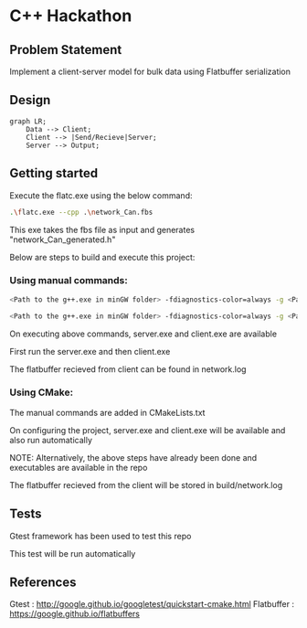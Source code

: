 # C++ Hackathon

## Problem Statement

Implement a client-server model for bulk data using Flatbuffer serialization

## Design

```mermaid
graph LR;
    Data --> Client;
    Client --> |Send/Recieve|Server;
    Server --> Output;
```

## Getting started

Execute the flatc.exe using the below command:

```bash
.\flatc.exe --cpp .\network_Can.fbs
```

This exe takes the fbs file as input and generates "network_Can_generated.h"

Below are steps to build and execute this project:

### Using manual commands:

```bash
<Path to the g++.exe in minGW folder> -fdiagnostics-color=always -g <Path to server.cpp> -o <Output path to generate server.exe> -lws2_32
```

```bash
<Path to the g++.exe in minGW folder> -fdiagnostics-color=always -g <Path to client.cpp> -o <Output path to generate client.exe> -lws2_32
```

On executing above commands, server.exe and client.exe are available

First run the server.exe and then client.exe

The flatbuffer recieved from client can be found in network.log


### Using CMake:

The manual commands are added in CMakeLists.txt

On configuring the project, server.exe and client.exe will be available and also run automatically

NOTE: Alternatively, the above steps have already been done and executables are available in the repo

The flatbuffer recieved from the client will be stored in build/network.log 


## Tests

Gtest framework has been used to test this repo

This test will be run automatically 

## References

Gtest : http://google.github.io/googletest/quickstart-cmake.html 
Flatbuffer : https://google.github.io/flatbuffers 
